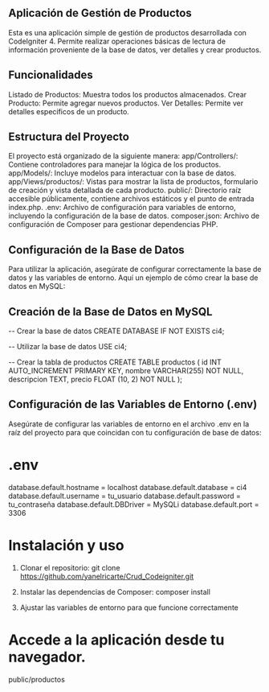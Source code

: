 ## Aplicación de Gestión de Productos
Esta es una aplicación simple de gestión de productos desarrollada con CodeIgniter 4. Permite realizar operaciones básicas de lectura de información proveniente de la base de datos, ver detalles y crear productos.

## Funcionalidades
Listado de Productos: Muestra todos los productos almacenados.
Crear Producto: Permite agregar nuevos productos.
Ver Detalles: Permite ver detalles específicos de un producto.

## Estructura del Proyecto
El proyecto está organizado de la siguiente manera:
app/Controllers/: Contiene controladores para manejar la lógica de los productos.
app/Models/: Incluye modelos para interactuar con la base de datos.
app/Views/productos/: Vistas para mostrar la lista de productos, formulario de creación y vista detallada de cada producto.
public/: Directorio raíz accesible públicamente, contiene archivos estáticos y el punto de entrada index.php.
.env: Archivo de configuración para variables de entorno, incluyendo la configuración de la base de datos.
composer.json: Archivo de configuración de Composer para gestionar dependencias PHP.

## Configuración de la Base de Datos
Para utilizar la aplicación, asegúrate de configurar correctamente la base de datos y las variables de entorno. Aquí un ejemplo de cómo crear la base de datos en MySQL:

## Creación de la Base de Datos en MySQL

-- Crear la base de datos
CREATE DATABASE IF NOT EXISTS ci4;

-- Utilizar la base de datos
USE ci4;

-- Crear la tabla de productos
CREATE TABLE productos (
    id INT AUTO_INCREMENT PRIMARY KEY,
    nombre VARCHAR(255) NOT NULL,
    descripcion TEXT,
    precio FLOAT (10, 2) NOT NULL
);

## Configuración de las Variables de Entorno (.env)
Asegúrate de configurar las variables de entorno en el archivo .env en la raíz del proyecto para que coincidan con tu configuración de base de datos:


# .env

database.default.hostname = localhost
database.default.database = ci4
database.default.username = tu_usuario
database.default.password = tu_contraseña
database.default.DBDriver = MySQLi
database.default.port = 3306

# Instalación y uso

1. Clonar el repositorio:
git clone https://github.com/yanelricarte/Crud_Codeigniter.git

2. Instalar las dependencias de Composer:
composer install

3. Ajustar las variables de entorno para que funcione correctamente

# Accede a la aplicación desde tu navegador.
public/productos